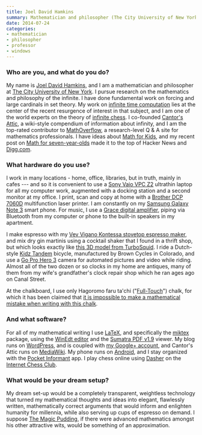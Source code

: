 ```yaml
---
title: Joel David Hamkins
summary: Mathematician and philosopher (The City University of New York)
date: 2014-07-24
categories:
- mathematician
- philosopher
- professor
- windows
---
```


### Who are you, and what do you do?

My name is [Joel David Hamkins](http://jdh.hamkins.org/ "Joel's website."), and I am a mathematician and philosopher at [The City University of New York](http://math.gc.cuny.edu/ "The City University of New York's Maths department website."). I pursue research on the mathematics and philosophy of the infinite. I have done fundamental work on forcing and large cardinals in set theory. My work on [infinite time computation](http://jdh.hamkins.org/ittms/ "Joel's post on infinite time Turing machines.") lies at the center of the recent resurgence of interest in that subject, and I am one of the world experts on the theory of [infinite chess](http://jdh.hamkins.org/tag/infinite-chess/ "Joel's posts on infinite chess."). I co-founded [Cantor's Attic](http://cantorsattic.info/ "A wiki about infinity."), a wiki-style compendium of information about infinity, and I am the top-rated contributor to [MathOverflow](http://mathoverflow.net/users/1946/joel-david-hamkins "Joel's answers on MathOverflow."), a research-level Q & A site for mathematics professionals. I have ideas about [Math for Kids](http://jdh.hamkins.org/category/math-for-kids/ "Joel's posts about maths for kids."), and my recent post on [Math for seven-year-olds](http://jdh.hamkins.org/math-for-seven-year-olds-graph-coloring-chromatic-numbers-eulerian-paths/ "Joel's post about maths for seven-year-olds.") made it to the top of Hacker News and [Digg.com][digg].

### What hardware do you use?

I work in many locations - home, office, libraries, but in truth, mainly in cafes --- and so it is convenient to use a [Sony Vaio VPC Z2][vaio-vpc-z2] ultrathin laptop for all my computer work, augmented with a docking station and a second monitor at my office. I print, scan and copy at home with a [Brother DCP 7060D][dcp-7060d] multifunction laser printer. I am constantly on my [Samsung Galaxy Note 3][galaxy-note-3] smart phone. For music, I use a [Grace digital amplifier][gdi-btar122], piping via Bluetooth from my computer or phone to the built-in speakers in my apartment.
 
I make espresso with my [Vev Vigano Kontessa stovetop espresso maker][kontessa-gold], and mix dry gin martinis using a cocktail shaker that I found in a thrift shop, but which looks exactly like [this 3D model from TurboSquid](http://www.turbosquid.com/3d-models/cocktail-shaker-shake-3d-max/689060 "A 3D model of a cocktail shaker."). I ride a Dutch-style [Kidz Tandem][kidz-tandem] bicycle, manufactured by Brown Cycles in Colorado, and use a [Go Pro Hero 3][hd-hero3-white] camera for automated pictures and video while riding. Almost all of the two dozen or so clocks in my home are antiques, many of them from my wife's grandfather's clock repair shop which he ran ages ago on Canal Street.
 
At the chalkboard, I use only Hagoromo faru ta'chi ("[Full-Touch][]") chalk, for which it has been claimed that [it is impossible to make a mathematical mistake when writing with this chalk](http://mathoverflow.net/questions/26267/where-to-buy-premium-white-chalk-in-the-u-s-like-they-have-at-rims/26274#26274 "A MathOverflow post about Full-Touch chalk.").

### And what software?

For all of my mathematical writing I use [LaTeX][], and specifically the [miktex][] package, using the [WinEdt editor][winedt] and the [Sumatra PDF v1.9][sumatra-pdf] viewer. My blog runs on [WordPress][], and is coupled with [my Google+ account](https://plus.google.com/u/0/+JoelDavidHamkins1 "Joel's Google+ account."), and Cantor's Attic runs on [MediaWiki][]. My phone runs on [Android][], and I stay organized with the [Pocket Informant][pocket-informant-android] app. I play chess online using [Dasher][] on the [Internet Chess Club][internet-chess-club].

### What would be your dream setup?

My dream set-up would be a completely transparent, weightless technology that turned my mathematical thoughts and ideas into elegant, flawlessly written, mathematically correct arguments that would inform and enlighten humanity for millennia, while also serving up cups of espresso on demand. I suppose [The Magic Pudding](http://en.wikipedia.org/wiki/The_Magic_Pudding "The Wikipedia entry for The Magic Pudding."), if there were advanced mathematics amongst his other attractive wits, would be something of an approximation.

[android]: https://developers.google.com/android/?csw=1 "A mobile phone platform."
[dasher]: https://www.chessclub.com/download-software/dasher "An online chess client for Windows."
[dcp-7060d]: https://www.brother-usa.com/MultiFunction/ModelDetail/4/DCP7060D/overview "A multi-function printer."
[digg]: http://digg.com/ "A user-curated news site."
[full-touch]: http://web.archive.org/web/20150502101524/http://www.hagoromo-bungu.co.jp:80/chalk/fulltouch.html "Chalk."
[galaxy-note-3]: https://en.wikipedia.org/wiki/Samsung_Galaxy_Note_3 "A phone/tablet."
[gdi-btar122]: https://www.amazon.com/Grace-Digital-GDI-BTAR122-Integrated-Amplifier/dp/B00E1CZRHY "A stereo amp with Bluetooth support."
[hd-hero3-white]: https://gopro.com/cameras/hd-hero3-white-edition "A 1080p video camera and 5 megapixel photo camera."
[internet-chess-club]: https://www.chessclub.com/ "An online chess service."
[kidz-tandem]: http://www.browncycles.com/tandems.htm "A tandem bike."
[kontessa-gold]: https://www.amazon.com/Vev-Vigano-Stovetop-Espresso-Maker/dp/B001II0JIG "A stovetop espresso maker."
[latex]: https://www.latex-project.org/ "Typesetting software."
[mediawiki]: https://www.mediawiki.org/wiki/MediaWiki "A PHP-based Wiki package."
[miktex]: https://miktex.org/ "Typesetting software for Windows."
[pocket-informant-android]: https://pocketinformant.com/products/informant-android/ "A calendar and GTD app."
[sumatra-pdf]: https://www.sumatrapdfreader.org/free-pdf-reader.html "A PDF reader for Windows."
[vaio-vpc-z2]: https://www.amazon.com/Sony-VAIO-VPC-Z216GX-13-1-Inch-Laptop/dp/B0059096OM "A 13.1 inch PC laptop."
[winedt]: http://www.winedt.com/ "A LaTeX text editor for Windows."
[wordpress]: https://wordpress.com/ "Weblog publishing software."
